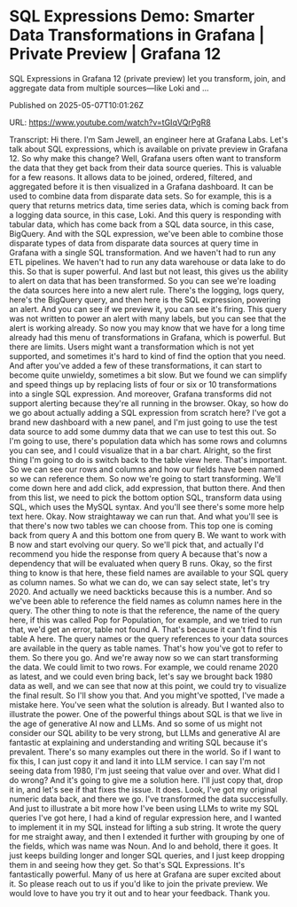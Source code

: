 # SQL Expressions Demo: Smarter Data Transformations in Grafana | Private Preview | Grafana 12

SQL Expressions in Grafana 12 (private preview) let you transform, join, and aggregate data from multiple sources—like Loki and ...

Published on 2025-05-07T10:01:26Z

URL: https://www.youtube.com/watch?v=tGIqVQrPgR8

Transcript: Hi there. I'm Sam Jewell, an
engineer here at Grafana Labs. Let's talk about SQL expressions, which is available on private
preview in Grafana 12. So why make this change? Well, Grafana users often want to
transform the data that they get back from their data source queries.
This is valuable for a few reasons. It allows data to be
joined, ordered, filtered, and aggregated before it
is then visualized in a Grafana dashboard. It can be used to combine
data from disparate data sets. So for example, this is a query that returns metrics data, time series data, which is coming back
from a logging data source, in this case, Loki. And this query is responding
with tabular data, which has come back from a SQL data
source, in this case, BigQuery. And with the SQL expression, we've been able to combine those disparate
types of data from disparate data sources at query time in Grafana with a single SQL transformation.
And we haven't had to run any ETL pipelines. We haven't had to run any
data warehouse or data lake to do this. So that is super powerful.
And last but not least, this gives us the ability
to alert on data that has been transformed. So you can see we're loading the data
sources here into a new alert rule. There's the logging, logs query,
here's the BigQuery query, and then here is the SQL
expression, powering an alert. And you can see if we preview
it, you can see it's firing. This query was not written to power an alert with many labels, but you can see that the
alert is working already. So now you may know that we have
for a long time already had this menu of transformations in
Grafana, which is powerful. But there are limits. Users might want a transformation
which is not yet supported, and sometimes it's hard to kind
of find the option that you need. And after you've added a
few of these transformations, it can start to become quite
unwieldy, sometimes a bit slow. But we found we can simplify and
speed things up by replacing lists of four or six or 10 transformations into a single SQL expression. And moreover, Grafana transforms did not support
alerting because they're all running in the browser. Okay, so how do we go about actually
adding a SQL expression from scratch here? I've got a brand new
dashboard with a new panel, and I'm just going to use the
test data source to add some dummy data that we can use to test
this out. So I'm going to use, there's population data which has
some rows and columns you can see, and I could visualize that
in a bar chart. Alright, so the first thing I'm going to do is
switch back to the table view here. That's important. So we can see our rows and columns
and how our fields have been named so we can reference them. So now
we're going to start transforming. We'll come down here and add click,
add expression, that button there. And then from this list, we need
to pick the bottom option SQL, transform data using SQL,
which uses the MySQL syntax. And you'll see there's some
more help text here. Okay. Now straightaway we can run that. And what you'll see is that there's
now two tables we can choose from. This top one is coming back from query
A and this bottom one from query B. We want to work with B now and start
evolving our query. So we'll pick that, and actually I'd recommend you hide
the response from query A because that's now a dependency
that will be evaluated when query B runs. Okay, so the
first thing to know is that here, these field names are
available to your SQL query as column names. So what we can
do, we can say select state, let's try 2020. And actually we need backticks
because this is a number. And so we've been able
to reference the field names as column names here in the query. The other thing to note is that the
reference, the name of the query here, if this was called Pop for Population, for example, and we tried to run that,
we'd get an error, table not found A. That's because it can't
find this table A here. The query names or the query references to your data sources are available
in the query as table names. That's how you've got to refer
to them. So there you go. And we're away now so we can
start transforming the data. We could limit to two rows. For example, we could rename 2020 as latest, and we could even bring back, let's say we brought
back 1980 data as well, and we can see that now at this point, we could try to visualize the final
result. So I'll show you that. And you might've spotted,
I've made a mistake here. You've seen what the solution is already. But I wanted also to illustrate the power. One of the powerful things about
SQL is that we live in the age of generative AI now and LLMs. And so some of us might
not consider our SQL ability to be very strong, but LLMs and generative
AI are fantastic at explaining and understanding and
writing SQL because it's prevalent. There's so many examples out there in
the world. So if I want to fix this, I can just copy it and land it into LLM service. I can say I'm
not seeing data from 1980, I'm just seeing that value over
and over. What did I do wrong? And it's going to give me a solution
here. I'll just copy that, drop it in, and let's see if that fixes
the issue. It does. Look, I've got my original numeric data back, and there we go.
I've transformed the data successfully. And just to illustrate a bit more how
I've been using LLMs to write my SQL queries I've got here, I had a kind of regular expression here, and I wanted to implement
it in my SQL instead for lifting a sub string. It wrote
the query for me straight away, and then I extended it further
with grouping by one of the fields, which was name was Noun. And
lo and behold, there it goes. It just keeps building longer
and longer SQL queries, and I just keep dropping them in and seeing how they get. So
that's SQL Expressions. It's fantastically powerful. Many of us here at Grafana
are super excited about it. So please reach out to us if you'd
like to join the private preview. We would love to have you try it out
and to hear your feedback. Thank you.

